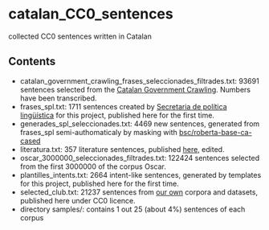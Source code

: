 # catalan_CC0_sentences
collected CC0 sentences written in Catalan

## Contents
* catalan_government_crawling_frases_seleccionades_filtrades.txt:  93691 sentences selected from the <a href="https://zenodo.org/record/5500233#.YUSvh3uxXOt">Catalan Government Crawling</a>. Numbers have been transcribed.
* frases_spl.txt: 1711 sentences created by <a href="https://llengua.gencat.cat/ca/direccio_general_politica_linguistica/">Secretaria de política lingüística</a> for this project, published here for the first time.
* generades_spl_seleccionades.txt: 4469 new sentences, generated from frases_spl semi-authomaticaly by masking with <a href="https://huggingface.co/bsc/roberta-base-ca-cased">bsc/roberta-base-ca-cased</a>
* literatura.txt: 357 literature sentences, published <a href="https://cultura.gencat.cat/ca/ilc/que-fem/publicacions/postals-literaries/">here</a>, edited.
* oscar_3000000_seleccionades_filtrades.txt: 122424 sentences selected from the first 3000000 of the corpus Oscar.
* plantilles_intents.txt: 2664 intent-like sentences, generated by templates for this project, published here for the first time.
* selected_club.txt: 21237 sentences from <a href="https://huggingface.co/bsc">our own</a> corpora and datasets, published here under CC0 licence.
* directory samples/: contains 1 out 25 (about 4%) sentences of each corpus

